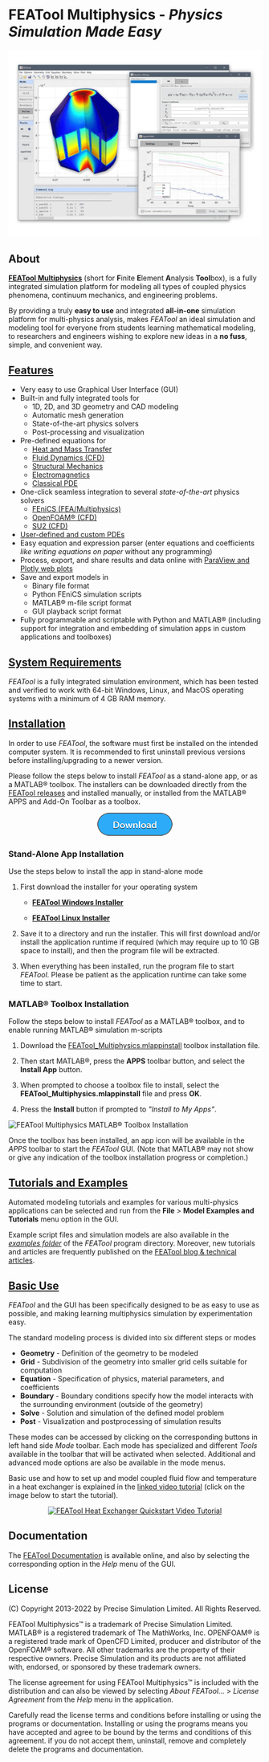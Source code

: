 FEATool Multiphysics - _Physics Simulation Made Easy_
=====================================================

![FEATool Multiphysics Screenshot](screenshot.jpg)

About
-----

[**FEATool Multiphysics**](https://www.featool.com) (short for
<b>F</b>inite <b>E</b>lement <b>A</b>nalysis <b>Tool</b>box), is a
fully integrated simulation platform for modeling all types of coupled
physics phenomena, continuum mechanics, and engineering problems.

By providing a truly **easy to use** and integrated **all-in-one**
simulation platform for multi-physics analysis, makes _FEATool_ an
ideal simulation and modeling tool for everyone from students learning
mathematical modeling, to researchers and engineers wishing to explore
new ideas in a **no fuss**, simple, and convenient way.


[Features](https://www.featool.com/featool-multiphysics-features)
--------

- Very easy to use Graphical User Interface (GUI)
- Built-in and fully integrated tools for
  + 1D, 2D, and 3D geometry and CAD modeling
  + Automatic mesh generation
  + State-of-the-art physics solvers
  + Post-processing and visualization
- Pre-defined equations for
  + [Heat and Mass Transfer](https://www.featool.com/multiphysics#heat-and-mass-transfer)
  + [Fluid Dynamics (CFD)](https://www.featool.com/cfd-toolbox)
  + [Structural Mechanics](https://www.featool.com/multiphysics#structural-mechanics)
  + [Electromagnetics](https://www.featool.com/multiphysics#electromagnetics)
  + [Classical PDE](https://www.featool.com/multiphysics#partial-differential-equations)
- One-click seamless integration to several _state-of-the-art_ physics solvers
  + [FEniCS (FEA/Multiphysics)](https://www.featool.com/doc/fenics.html)
  + [OpenFOAM® (CFD)](https://www.featool.com/doc/openfoam.html)
  + [SU2 (CFD)](https://www.featool.com/doc/su2.html)
- [User-defined and custom PDEs](https://www.featool.com/doc/physics.html#phys_ce)
- Easy equation and expression parser (enter equations and coefficients
  _like writing equations on paper_ without any programming)
- Process, export, and share results and data online with
  [ParaView and Plotly web plots](https://www.featool.com/web-plots)
- Save and export models in
  + Binary file format
  + Python FEniCS simulation scripts
  + MATLAB® m-file script format
  + GUI playback script format
- Fully programmable and scriptable with Python and MATLAB®
  (including support for integration and embedding of
  simulation apps in custom applications and toolboxes)


[System Requirements](https://www.featool.com/doc/quickstart.html#prereq)
-------------------

_FEATool_ is a fully integrated simulation environment, which has been
tested and verified to work with 64-bit Windows, Linux, and MacOS
operating systems with a minimum of 4 GB RAM memory.


[Installation](https://www.featool.com/doc/quickstart.html#install)
------------

In order to use _FEATool_, the software must first be installed on the
intended computer system. It is recommended to first uninstall
previous versions before installing/upgrading to a newer version.

Please follow the steps below to install _FEATool_ as a stand-alone
app, or as a MATLAB® toolbox. The installers can be downloaded
directly from the
[FEATool releases](https://github.com/precise-simulation/featool-multiphysics/releases/latest)
and installed manually, or installed from the MATLAB® APPS and Add-On
Toolbar as a toolbox.

<p align="center">
  <a href="https://github.com/precise-simulation/featool-multiphysics/releases/latest" target="_blank"><img src="download.png" alt="FEATool Multiphysics Download" style="max-width:50%"></a>
</p>


### Stand-Alone App Installation

Use the steps below to install the app in stand-alone mode

1) First download the installer for your operating system

    + [**FEATool Windows Installer**](https://github.com/precise-simulation/featool-multiphysics/releases/latest/download/FEATool_Multiphysics_install.exe)

    + [**FEATool Linux Installer**](https://github.com/precise-simulation/featool-multiphysics/releases/latest/download/FEATool_Multiphysics.install)

2) Save it to a directory and run the installer. This will first
download and/or install the application runtime if required (which may
require up to 10 GB space to install), and then the program file will
be extracted.

3) When everything has been installed, run the program file to start
_FEATool_. Please be patient as the application runtime can take some
time to start.


### MATLAB® Toolbox Installation

Follow the steps below to install _FEATool_ as a MATLAB® toolbox, and
to enable running MATLAB® simulation m-scripts

1) Download the
   [FEATool_Multiphysics.mlappinstall](https://github.com/precise-simulation/featool-multiphysics/releases/latest/download/FEATool_Multiphysics.mlappinstall)
   toolbox installation file.

2) Then start MATLAB®, press the **APPS** toolbar button,
   and select the **Install App** button.

3) When prompted to choose a toolbox file to install, select the
   **FEATool_Multiphysics.mlappinstall** file and press **OK**.

4) Press the **Install** button if prompted to _"Install to My Apps"_.

![FEATool Multiphysics MATLAB® Toolbox Installation](https://www.featool.com/doc/featool-multiphysics-toolbox-installation_50.jpg)

Once the toolbox has been installed, an app icon will be available in
the _APPS_ toolbar to start the _FEATool_ GUI. (Note that MATLAB® may
not show or give any indication of the toolbox installation progress
or completion.)


[Tutorials and Examples](https://www.featool.com/doc/quickstart.html#tutorials_and_examples)
----------------------

Automated modeling tutorials and examples for various multi-physics
applications can be selected and run from the **File** > **Model
Examples and Tutorials** menu option in the GUI.

Example script files and simulation models are also available in the
[_examples folder_](https://github.com/precise-simulation/featool-multiphysics/tree/master/examples)
of the _FEATool_ program directory. Moreover, new tutorials and
articles are frequently published on the
[FEATool blog & technical articles](https://www.featool.com/articles).


[Basic Use](https://www.featool.com/doc/quickstart.html#qs_work)
---------

_FEATool_ and the GUI has been specifically designed to be as easy to
use as possible, and making learning multiphysics simulation by
experimentation easy.

The standard modeling process is divided into six different steps or modes

- **Geometry** - Definition of the geometry to be modeled
- **Grid**     - Subdivision of the geometry into smaller grid cells
                 suitable for computation
- **Equation** - Specification of physics, material parameters, and coefficients
- **Boundary** - Boundary conditions specify how the model interacts
                 with the surrounding environment (outside of the geometry)
- **Solve**    - Solution and simulation of the defined model problem
- **Post**     - Visualization and postprocessing of simulation results

These modes can be accessed by clicking on the corresponding buttons
in left hand side _Mode_ toolbar. Each mode has specialized and
different _Tools_ available in the toolbar that will be activated when
selected. Additional and advanced mode options are also be available
in the mode menus.

Basic use and how to set up and model coupled fluid flow and
temperature in a heat exchanger is explained in the
[linked video tutorial](https://youtu.be/TBfVWgYbGTw)
(click on the image below to start the tutorial).

<p align="center">
  <a href="https://www.youtube.com/watch?v=TBfVWgYbGTw" target="_blank">
    <img src="https://img.youtube.com/vi/TBfVWgYbGTw/0.jpg"
         alt="FEATool Heat Exchanger Quickstart Video Tutorial" style="max-width:100%">
  </a>
</p>


Documentation
-------------

The
[FEATool Documentation](https://www.featool.com/doc)
is available online, and also by selecting the corresponding option in
the _Help_ menu of the GUI.


License
-------

(C) Copyright 2013-2022 by Precise Simulation Limited.
All Rights Reserved.

FEATool Multiphysics™ is a trademark of Precise Simulation
Limited. MATLAB® is a registered trademark of The MathWorks,
Inc. OPENFOAM® is a registered trade mark of OpenCFD Limited, producer
and distributor of the OpenFOAM® software. All other trademarks are
the property of their respective owners. Precise Simulation and its
products are not affiliated with, endorsed, or sponsored by these
trademark owners.

The license agreement for using FEATool Multiphysics™ is included with
the distribution and can also be viewed by selecting
_About FEATool..._ > _License Agreement_ from the _Help_ menu in the
application.

Carefully read the license terms and conditions before installing or
using the programs or documentation. Installing or using the programs
means you have accepted and agree to be bound by the terms and
conditions of this agreement. if you do not accept them, uninstall,
remove and completely delete the programs and documentation.
